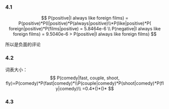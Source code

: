 ### 4.1

$$
P(positive|I always like foreign films) = P(positive)*P(I|positive)*P(always|positive)\\*P(like|positive)*P(
foreign|positive)*P(films|positive) = 5.8464e-6  \\
P(negative|I always like foreign films) = 9.5040e-6 > P(positive|I always like foreign films)
$$

所以是负面的评论

### 4.2

词表大小：
$$
P(comedy|fast, couple, shoot, fly)=P(comedy)*P(fast|comedy)*\\P(couple|comedy)*P(shoot|comedy)*P(fly|comedy)\\
=0.4*()*()*
$$


### 4.3

